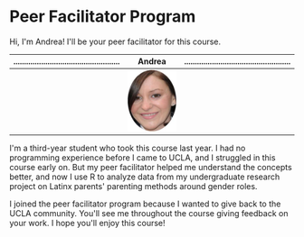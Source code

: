 # Peer Facilitator Program

Hi, I'm Andrea! I'll be your peer facilitator for this course.

| .................................................. | Andrea                       | .................................................. |
| -------------------------------------------------- | ---------------------------- | -------------------------------------------------- |
|                                                    | ![](img/latina-female-1.jpg) |                                                    |

I'm a third-year student who took this course last year. I had no programming experience before I came to UCLA, and I struggled in this course early on. But my peer facilitator helped me understand the concepts better, and now I use R to analyze data from my undergraduate research project on Latinx parents' parenting methods around gender roles.

I joined the peer facilitator program because I wanted to give back to the UCLA community. You'll see me throughout the course giving feedback on your work. I hope you'll enjoy this course!









